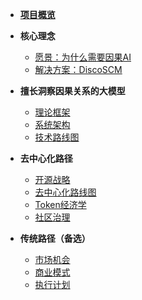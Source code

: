 * [**项目概览**](/)
<!-- * [**融资演讲稿**](PITCH_DECK.md) -->

* **核心理念**
  * [愿景：为什么需要因果AI](01-executive-summary/vision.md)
  * [解决方案：DiscoSCM](01-executive-summary/solution.md)

* **擅长洞察因果关系的大模型**
  * [理论框架](02-technology/causal_llm_construction.md)
  <!-- * [核心技术突破](02-technology/breakthrough.md) -->
  * [系统架构](02-technology/architecture.md)
  * [技术路线图](02-technology/technical-roadmap.md)

* **去中心化路径**
  * [开源战略](04-traction/open-source-strategy.md)
  * [去中心化路线图](06-investment/decentralized-roadmap.md)
  * [Token经济学](06-investment/token-economics.md)
  * [社区治理](01-executive-summary/ask.md)

* **传统路径（备选）**
  * [市场机会](01-executive-summary/market.md)
  * [商业模式](03-business/revenue-model.md)
  * [执行计划](05-roadmap/18-month-plan.md) 